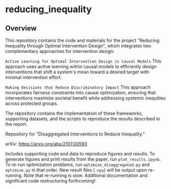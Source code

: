 # reducing_inequality
## Overview
This repository contains the code and materials for the project "Reducing Inequality through Optimal Intervention Design", which integrates two complementary approaches for intervention design:

`Active Learning for Optimal Intervention Design in Causal Models`
This approach uses active learning within causal models to efficiently design interventions that shift a system's mean toward a desired target with minimal intervention effort.

`Making Decisions that Reduce Discriminatory Impact`
This approach incorporates fairness constraints into causal optimization, ensuring that interventions maximize societal benefit while addressing systemic inequities across protected groups.

The repository contains the implementation of these frameworks, supporting datasets, and the scripts to reproduce the results described in the report.

Repository for "Disaggregated Interventions to Reduce Inequality."

arXiv: <https://arxiv.org/abs/2107.00593>

Includes supporting code and data to reproduce figures and results. 
To generate figures and print results from the paper, run `plot_results.ipynb`.
To re-run optimization problems, run `optimize_disaggregated.py` and `optimize.py` in that order.
New result files (`.npy`) will be output upon re-running. Note that re-running is slow.
Additional documentation and significant code restructuring forthcoming!



